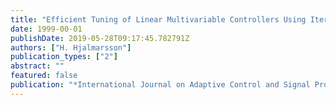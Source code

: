 ```yaml
---
title: "Efficient Tuning of Linear Multivariable Controllers Using Iterative Feedback Tuning"
date: 1999-00-01
publishDate: 2019-05-28T09:17:45.782791Z
authors: ["H. Hjalmarsson"]
publication_types: ["2"]
abstract: ""
featured: false
publication: "*International Journal on Adaptive Control and Signal Processing*"
---
```


